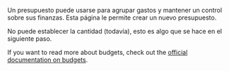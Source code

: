 Un presupuesto puede usarse para agrupar gastos y mantener un control sobre sus finanzas. Esta página le permite crear un nuevo presupuesto.

No puede establecer la cantidad (todavía), esto es algo que se hace en el siguiente paso.

If you want to read more about budgets, check out the [official documentation on budgets](https://docs.firefly-iii.org/concepts/budgets).